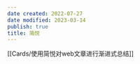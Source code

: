 ```yaml
---
date created: 2022-07-27
date modified: 2023-03-14
publish: true
title: 简悦
---
```

[[Cards/使用简悦对web文章进行渐进式总结]]
